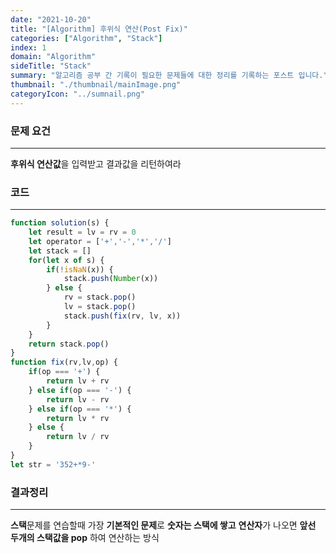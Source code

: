 ```yaml
---
date: "2021-10-20"
title: "[Algorithm] 후위식 연산(Post Fix)"
categories: ["Algorithm", "Stack"]
index: 1
domain: "Algorithm"
sideTitle: "Stack"
summary: "알고리즘 공부 간 기록이 필요한 문제들에 대한 정리를 기록하는 포스트 입니다."
thumbnail: "./thumbnail/mainImage.png"
categoryIcon: "../sumnail.png"
---
```

### 문제 요건
---
**후위식 연산값**을 입력받고 결과값을 리턴하여라

### 코드
---

```javascript
function solution(s) {
    let result = lv = rv = 0
    let operator = ['+','-','*','/']
    let stack = []
    for(let x of s) {
        if(!isNaN(x)) {
            stack.push(Number(x))
        } else {
            rv = stack.pop()
            lv = stack.pop()
            stack.push(fix(rv, lv, x))
        }
    }
    return stack.pop()
}
function fix(rv,lv,op) {
    if(op === '+') {
        return lv + rv
    } else if(op === '-') {
        return lv - rv
    } else if(op === '*') {
        return lv * rv
    } else {
        return lv / rv
    }
}
let str = '352+*9-'
```

### 결과정리
---

**스택**문제를 연습할때 가장 **기본적인 문제**로 **숫자는 스택에 쌓고** **연산자**가 나오면 **앞선 두개의 스택값을 pop** 하여 연산하는 방식

 


